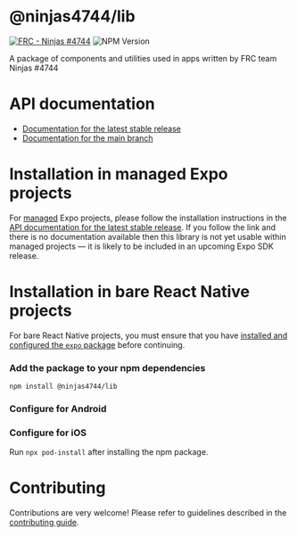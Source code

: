 # @ninjas4744/lib
[![FRC - Ninjas #4744](https://img.shields.io/badge/FRC-Ninjas_%234744-blue?logo=First)](https://ninjas4744-website.vercel.app/)
![NPM Version](https://img.shields.io/npm/v/%40ninjas4744%2Flib)

A package of components and utilities used in apps written by FRC team Ninjas #4744

# API documentation

- [Documentation for the latest stable release](https://docs.expo.dev/versions/latest/sdk/@ninjas4744/lib/)
- [Documentation for the main branch](https://docs.expo.dev/versions/unversioned/sdk/@ninjas4744/lib/)

# Installation in managed Expo projects

For [managed](https://docs.expo.dev/archive/managed-vs-bare/) Expo projects, please follow the installation instructions in the [API documentation for the latest stable release](#api-documentation). If you follow the link and there is no documentation available then this library is not yet usable within managed projects &mdash; it is likely to be included in an upcoming Expo SDK release.

# Installation in bare React Native projects

For bare React Native projects, you must ensure that you have [installed and configured the `expo` package](https://docs.expo.dev/bare/installing-expo-modules/) before continuing.

### Add the package to your npm dependencies

```
npm install @ninjas4744/lib
```

### Configure for Android




### Configure for iOS

Run `npx pod-install` after installing the npm package.

# Contributing

Contributions are very welcome! Please refer to guidelines described in the [contributing guide]( https://github.com/expo/expo#contributing).
